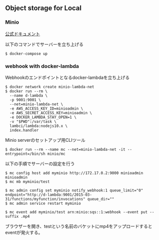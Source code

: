 ## Object storage for Local

### Minio

[公式ドキュメント](https://docs.min.io/)

以下のコマンドでサーバーを立ち上げる

```
$ docker-compose up
```

### webhook with docker-lambda

Webhookのエンドポイントとなるdocker-lambdaを立ち上げる
```
$ docker network create minio-lambda-net
$ docker run --rm \
  --name d-lambda \
  -p 9001:9001 \
  --net=minio-lambda-net \
  -e AWS_ACCESS_KEY_ID=minioadmin \
  -e AWS_SECRET_ACCESS_KEY=minioadmin \
  -e DOCKER_LAMBDA_STAY_OPEN=1 \
  -v "$PWD":/var/task \
  lambci/lambda:nodejs10.x \
  index.handler
```

Minio serverのセットアップ用CLIツール

```
$ docker run --rm --name mc --net=minio-lambda-net -it --entrypoint=/bin/sh minio/mc
```

以下の手順でサーバーの設定を行う

```
$ mc config host add myminio http://172.17.0.2:9000 minioadmin minioadmin
$ mc mb myminio/test

$ mc admin config set myminio notify_webhook:1 queue_limit="0"  endpoint="http://d-lambda:9001/2015-03-31/functions/myfunction/invocations" queue_dir=""
$ mc admin service restart myminio

$ mc event add myminio/test arn:minio:sqs::1:webhook --event put --suffix .mp4
```

ブラウザーを開き、testという名前のバケットにmp4をアップロードするとeventが発火する。